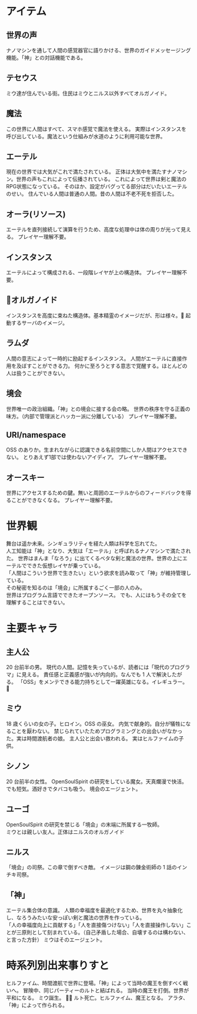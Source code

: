 # アイテム

## 世界の声

ナノマシンを通して人間の感覚器官に語りかける、世界のガイドメッセージング機能。「神」との対話機能である。

## テセウス

ミウ達が住んでいる街。住民はミウとニルス以外すべてオルガノイド。

## 魔法

この世界に人間はすべて、スマホ感覚で魔法を使える。
実際はインスタンスを呼び出している。魔法という仕組みが水道のように利用可能な世界。

## エーテル

現在の世界では大気がこれで満たされている。
正体は大気中を満たすナノマシン。世界の声もこれによって伝播されている。
これによって世界は剣と魔法のRPG状態になっている。
そのほか、設定がバグってる部分はだいたいエーテルのせい。
住んでいる人間は普通の人間。昔の人間は不老不死を拒否した。

## オーラ(リソース)
エーテルを直列接続して演算を行うため、高度な処理中は体の周りが光って見える。
プレイヤー理解不要。

## インスタンス
エーテルによって構成される、一段階レイヤが上の構造体。
プレイヤー理解不要。

## オルガノイド
インスタンスを高度に束ねた構造体。基本精霊のイメージだが、形は様々。
起動するサーバのイメージ。

## ラムダ
人間の意志によって一時的に励起するインスタンス。
人間がエーテルに直接作用を及ぼすことができる力。
何かに至ろうとする意志で覚醒する。ほとんどの人は扱うことができない。

## 境会
世界唯一の政治組織。「神」との境会に接する会の略。
世界の秩序を守る正義の味方。（内部で管理派とハッカー派に分離している）
プレイヤー理解不要。

## URI/namespace
OSS のありか。生まれながらに認識できる名前空間にしか人間はアクセスできない。
とりあえず1部では使わないアイディア。
プレイヤー理解不要。


## オースキー
世界にアクセスするための鍵。無いと周囲のエーテルからのフィードバックを得ることができなくなる。
プレイヤー理解不要。

# 世界観
舞台は遥か未来。シンギュラリティを経た人類は科学を忘れてた。  
人工知能は「神」となり、大気は「エーテル」と呼ばれるナノマシンで満たされた。
世界はまんま「なろう」に出てくるベタな剣と魔法の世界。世界の上にエーテルでできた仮想レイヤが乗っている。  
「人間はこういう世界で生きたい」という欲求を読み取って「神」が維持管理している。  
その秘密を知るのは「境会」に所属するごく一部の人のみ。  
世界はプログラム言語でできたオープンソース。 でも、人にはもうその全てを理解することはできない。

# 主要キャラ

## 主人公

20 台前半の男。
現代の人間。記憶を失っているが、読者には「現代のプログラマ」に見える。
責任感と正義感が強いが内向的。なんでも 1 人で解決したがる。
「OSS」をメンテできる能力持ちとして一躍英雄になる。イレギュラー。 

## ミウ

18 歳くらいの女の子。ヒロイン。OSS の巫女。
内気で献身的。自分が犠牲になることを厭わない。
禁じられていたためプログラミングとの出会いがなかった。実は時間渡航者の娘。
主人公と出会い救われる。
実はヒルファイムの子供。

## シノン

20 台前半の女性。
OpenSoulSpirit の研究をしている魔女。天真爛漫で快活。でも短気。酒好きでタバコも吸う。
境会のエージェント。

## ユーゴ

OpenSoulSpirit の研究を禁じる「境会」の末端に所属する一牧師。  
ミウとは親しい友人。正体はニルスのオルガノイド

## ニルス

「境会」の司祭。この章で倒すべき敵。
イメージは鋼の錬金術師の 1 話のインチキ司祭。

## 「神」

エーテル集合体の意識。
人類の幸福度を最適化するため、世界を丸々抽象化し、なろうみたいな安っぽい剣と魔法の世界を作っている。  
「人の幸福度向上に貢献する」「人を直接傷つけない」「人を直接操作しない」ことが三原則として刻まれている。（自己矛盾した場合、自壊するのは構わない、と言った方針）
ミウはそのエージェント。

# 時系列別出来事りすと
ヒルファイム、時間渡航で世界に登場。「神」によって当時の魔王を倒すべく戦いへ。
冒険中、同じパーティーのルトと結ばれる。
当時の魔王を打倒。世界が平和になる。
ミウ誕生。
 ルト死亡。ヒルファイム、魔王となる。
アラタ、「神」によって作られる。